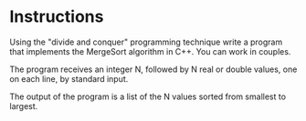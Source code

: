# Instructions
Using the "divide and conquer" programming technique write a program that implements the MergeSort algorithm in C++. You can work in couples.

The program receives an integer N, followed by N real or double values, one on each line, by standard input.

The output of the program is a list of the N values sorted from smallest to largest.
